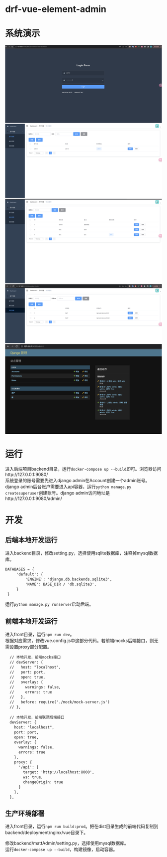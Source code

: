 # drf-vue-element-admin
# 系统演示
![image](https://github.com/mattF76/drf-vue-element-admin/blob/main/pics/login.png)
![image](https://github.com/mattF76/drf-vue-element-admin/blob/main/pics/account.png)
![image](https://github.com/mattF76/drf-vue-element-admin/blob/main/pics/role.png)
![image](https://github.com/mattF76/drf-vue-element-admin/blob/main/pics/permission.png)
![image](https://github.com/mattF76/drf-vue-element-admin/blob/main/pics/django%20admin.png)

# 运行
进入后端项目backend目录，运行`docker-compose up --build`即可。浏览器访问http://127.0.0.1:9080/  
系统登录的账号需要先进入django admin在Account创建一个admin账号。  
django admin后台账户需要进入api容器，运行`python manage.py createsuperuser`创建账号。django admin访问地址是http://127.0.0.1:9080/admin/  

# 开发
## 后端本地开发运行
进入backend目录，修改setting.py，选择使用sqlite数据库，注释掉mysql数据库。  
```
DATABASES = {
     'default': {
         'ENGINE': 'django.db.backends.sqlite3',
         'NAME': BASE_DIR / 'db.sqlite3',
     }
 }
```
运行`python manage.py runserver`启动后端。  
## 前端本地开发运行
进入front目录，运行`npm run dev`。  
根据对应需求，修改vue.config.js中这部分代码。若前端mocks后端接口，则无需设置proxy部分配置。
```
  // 本地开发，前端mocks接口
  // devServer: {
  //   host: "localhost",
  //   port: port,
  //   open: true,
  //   overlay: {
  //     warnings: false,
  //     errors: true
  //   },
  //   before: require('./mock/mock-server.js')
  // },

  // 本地开发，前端联调后端接口
  devServer: {
    host: "localhost",
    port: port,
    open: true,
    overlay: {
      warnings: false,
      errors: true
    },
    proxy: {
      '/api': {
        target: 'http://localhost:8000',
        ws: true,
        changeOrigin: true
      }
    },
  },
```
## 生产环境部署
进入front目录，运行`npm run build:prod`。把在dist目录生成的前端代码复制到backend/deployment/nginx/vue目录下。  

修改backend/mattAdmin/setting.py，选择使用mysql数据库。  
运行`docker-compose up --build`，构建镜像，启动容器。